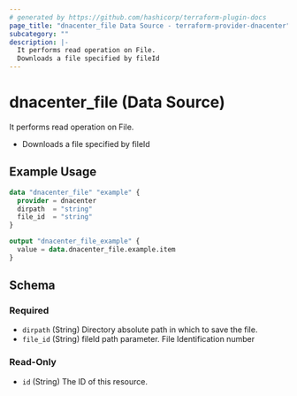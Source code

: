 ```yaml
---
# generated by https://github.com/hashicorp/terraform-plugin-docs
page_title: "dnacenter_file Data Source - terraform-provider-dnacenter"
subcategory: ""
description: |-
  It performs read operation on File.
  Downloads a file specified by fileId
---
```


# dnacenter_file (Data Source)

It performs read operation on File.

- Downloads a file specified by fileId

## Example Usage

```terraform
data "dnacenter_file" "example" {
  provider = dnacenter
  dirpath  = "string"
  file_id  = "string"
}

output "dnacenter_file_example" {
  value = data.dnacenter_file.example.item
}
```

<!-- schema generated by tfplugindocs -->
## Schema

### Required

- `dirpath` (String) Directory absolute path in which to save the file.
- `file_id` (String) fileId path parameter. File Identification number

### Read-Only

- `id` (String) The ID of this resource.



